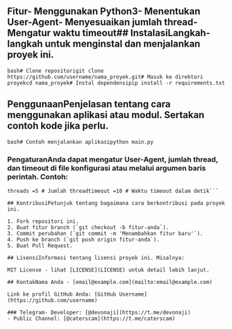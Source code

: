 
## Fitur- Menggunakan Python3- Menentukan User-Agent- Menyesuaikan jumlah thread- Mengatur waktu timeout## InstalasiLangkah-langkah untuk menginstal dan menjalankan proyek ini.  

```bash# Clone repositorigit clone https://github.com/username/nama_proyek.git# Masuk ke direktori proyekcd nama_proyek# Instal dependensipip install -r requirements.txt```  

## PenggunaanPenjelasan tentang cara menggunakan aplikasi atau modul. Sertakan contoh kode jika perlu.  

```bash# Contoh menjalankan aplikasipython main.py```  

### PengaturanAnda dapat mengatur User-Agent, jumlah thread, dan timeout di file konfigurasi atau melalui argumen baris perintah. Contoh:  

```python# Contoh pengaturanuser_agent = "Your User-Agent Here"  
threads =5 # Jumlah threadtimeout =10 # Waktu timeout dalam detik```  

## KontribusiPetunjuk tentang bagaimana cara berkontribusi pada proyek ini.  

1. Fork repositori ini.  
2. Buat fitur branch (`git checkout -b fitur-anda`).  
3. Commit perubahan (`git commit -m 'Menambahkan fitur baru'`).  
4. Push ke branch (`git push origin fitur-anda`).  
5. Buat Pull Request.  

## LisensiInformasi tentang lisensi proyek ini. Misalnya:  

MIT License - lihat [LICENSE](LICENSE) untuk detail lebih lanjut.  

## KontakNama Anda - [email@example.com](mailto:email@example.com)  

Link ke profil GitHub Anda: [GitHub Username](https://github.com/username)  

### Telegram- Developer: [@devonaji](https://t.me/devonaji)  
- Public Channel: [@caterscam](https://t.me/caterscam)
